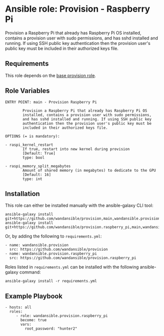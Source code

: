 Ansible role: Provision - Raspberry Pi
======================================

Provision a Raspberry Pi that already has Raspberry Pi OS
installed, contains a provision user with sudo permissions,
and has sshd installed and running. If using SSH public key
authentication then the provision user's public key must be
included in their authorized keys file.

Requirements
------------

This role depends on the [base provision role](https://github.com/wandansible/provision).

Role Variables
--------------

```
ENTRY POINT: main - Provision Raspberry Pi

        Provision a Raspberry Pi that already has Raspberry Pi OS
        installed, contains a provision user with sudo permissions,
        and has sshd installed and running. If using SSH public key
        authentication then the provision user's public key must be
        included in their authorized keys file.

OPTIONS (= is mandatory):

- raspi_kernel_restart
        If true, restart into new kernel during provision
        [Default: True]
        type: bool

- raspi_memory_split_megabytes
        Amount of shared memory (in megabytes) to dedicate to the GPU
        [Default: 16]
        type: int
```

Installation
------------

This role can either be installed manually with the ansible-galaxy CLI tool:

    ansible-galaxy install git+https://github.com/wandansible/provision,main,wandansible.provision
    ansible-galaxy install git+https://github.com/wandansible/provision.raspberry_pi,main,wandansible.provision.raspberry_pi
     
Or, by adding the following to `requirements.yml`:

    - name: wandansible.provision
      src: https://github.com/wandansible/provision
    - name: wandansible.provision.raspberry_pi
      src: https://github.com/wandansible/provision.raspberry_pi

Roles listed in `requirements.yml` can be installed with the following ansible-galaxy command:

    ansible-galaxy install -r requirements.yml

Example Playbook
----------------

    - hosts: all
      roles:
         - role: wandansible.provision.raspberry_pi
           become: true
           vars:
             root_password: "hunter2"
